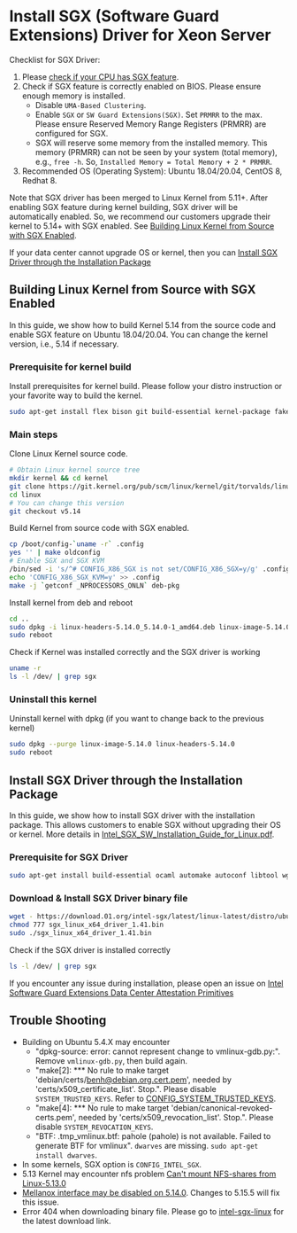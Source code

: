 # Install SGX (Software Guard Extensions) Driver for Xeon Server

Checklist for SGX Driver:

1. Please [check if your CPU has SGX feature](https://www.intel.com/content/www/us/en/support/articles/000028173/processors.html).
2. Check if SGX feature is correctly enabled on BIOS. Please ensure enough memory is installed.
   * Disable `UMA-Based Clustering`.
   * Enable `SGX` or `SW Guard Extensions(SGX)`. Set `PRMRR` to the max. Please ensure Reserved Memory Range Registers (PRMRR) are configured for SGX.
   * SGX will reserve some memory from the installed memory. This memory (PRMRR) can not be seen by your system (total memory), e.g., `free -h`. So, `Installed Memory = Total Memory + 2 * PRMRR`.
3. Recommended OS (Operating System): Ubuntu 18.04/20.04, CentOS 8, Redhat 8.

Note that SGX driver has been merged to Linux Kernel from 5.11+. After enabling SGX feature during kernel building, SGX driver will be automatically enabled. So, we recommend our customers upgrade their kernel to 5.14+ with SGX enabled. See [Building Linux Kernel from Source with SGX Enabled](#building-linux-kernel-from-source-with-sgx-enabled).

If your data center cannot upgrade OS or kernel, then you can [Install SGX Driver through the Installation Package](#install-sgx-driver-through-the-installation-package)

## Building Linux Kernel from Source with SGX Enabled

In this guide, we show how to build Kernel 5.14 from the source code and enable SGX feature on Ubuntu 18.04/20.04. You can change the kernel version, i.e., 5.14 if necessary.

### Prerequisite for kernel build

Install prerequisites for kernel build. Please follow your distro instruction or your favorite way to build the kernel.

```bash
sudo apt-get install flex bison git build-essential kernel-package fakeroot libncurses5-dev libssl-dev ccache libelf-dev
```

### Main steps

Clone Linux Kernel source code.

```bash
# Obtain Linux kernel source tree
mkdir kernel && cd kernel
git clone https://git.kernel.org/pub/scm/linux/kernel/git/torvalds/linux.git
cd linux
# You can change this version
git checkout v5.14
```

Build Kernel from source code with SGX enabled.

```bash
cp /boot/config-`uname -r` .config
yes '' | make oldconfig
# Enable SGX and SGX KVM
/bin/sed -i 's/^# CONFIG_X86_SGX is not set/CONFIG_X86_SGX=y/g' .config
echo 'CONFIG_X86_SGX_KVM=y' >> .config
make -j `getconf _NPROCESSORS_ONLN` deb-pkg
```

Install kernel from deb and reboot

```bash
cd ..
sudo dpkg -i linux-headers-5.14.0_5.14.0-1_amd64.deb linux-image-5.14.0_5.14.0-1_amd64.deb
sudo reboot
```

Check if Kernel was installed correctly and the SGX driver is working

```bash
uname -r
ls -l /dev/ | grep sgx
```

### Uninstall this kernel

Uninstall kernel with dpkg (if you want to change back to the previous kernel)

```bash
sudo dpkg --purge linux-image-5.14.0 linux-headers-5.14.0
sudo reboot
```

## Install SGX Driver through the Installation Package

In this guide, we show how to install SGX driver with the installation package. This allows customers to enable SGX without upgrading their OS or kernel. More details in [Intel_SGX_SW_Installation_Guide_for_Linux.pdf](https://download.01.org/intel-sgx/latest/dcap-latest/linux/docs/Intel_SGX_SW_Installation_Guide_for_Linux.pdf).

### Prerequisite for SGX Driver

```bash
sudo apt-get install build-essential ocaml automake autoconf libtool wget python libssl-dev dkms 
```

### Download & Install SGX Driver binary file

```bash
wget - https://download.01.org/intel-sgx/latest/linux-latest/distro/ubuntu20.04-server/sgx_linux_x64_driver_1.41.bin
chmod 777 sgx_linux_x64_driver_1.41.bin
sudo ./sgx_linux_x64_driver_1.41.bin
```

Check if the SGX driver is installed correctly

```bash
ls -l /dev/ | grep sgx
```

If you encounter any issue during installation, please open an issue on [Intel Software Guard Extensions Data Center Attestation Primitives](https://github.com/intel/SGXDataCenterAttestationPrimitives)

## Trouble Shooting

* Building on Ubuntu 5.4.X may encounter
  * "dpkg-source: error: cannot represent change to vmlinux-gdb.py:". Remove `vmlinux-gdb.py`, then build again.
  * "make[2]: *** No rule to make target 'debian/certs/benh@debian.org.cert.pem', needed by 'certs/x509_certificate_list'.  Stop.". Please disable `SYSTEM_TRUSTED_KEYS`. Refer to [CONFIG_SYSTEM_TRUSTED_KEYS](https://askubuntu.com/questions/1329538/compiling-the-kernel-5-11-11).
  * "make[4]: *** No rule to make target 'debian/canonical-revoked-certs.pem', needed by 'certs/x509_revocation_list'.  Stop.". Please disable `SYSTEM_REVOCATION_KEYS`.
  * "BTF: .tmp_vmlinux.btf: pahole (pahole) is not available. Failed to generate BTF for vmlinux". `dwarves` are missing. `sudo apt-get install dwarves`.
* In some kernels, SGX option is `CONFIG_INTEL_SGX`.
* 5.13 Kernel may encounter nfs problem [Can't mount NFS-shares from Linux-5.13.0](https://forums.gentoo.org/viewtopic-p-8629887.html?sid=f7359b869fb71849d64f3e69bb48503a)
* [Mellanox interface may be disabled on 5.14.0](https://bugzilla.redhat.com/show_bug.cgi?id=2014094). Changes to 5.15.5 will fix this issue.
* Error 404 when downloading binary file. Please go to [intel-sgx-linux](https://download.01.org/intel-sgx/latest/linux-latest/distro) for the latest download link.
